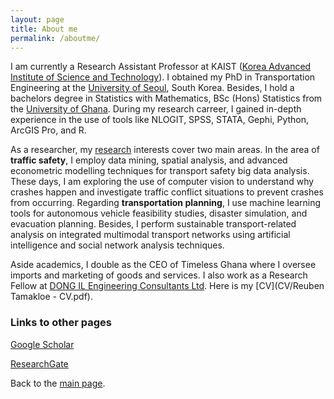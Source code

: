 ```yaml
---
layout: page
title: About me
permalink: /aboutme/
---
```


I am currently a Research Assistant Professor at KAIST ([Korea Advanced Institute of Science and Technology](https://mo.kaist.ac.kr/news_event/reuben-tamakloe-%EB%B0%95%EC%82%AC-%EC%97%B0%EA%B5%AC%EA%B5%90%EC%88%98-%EC%9E%84%EC%9A%A9/)). I obtained my PhD in Transportation Engineering at the [University of Seoul](https://www.uos.ac.kr/en/), South Korea. Besides, I hold a bachelors degree in Statistics with Mathematics, BSc (Hons) Statistics from the [University of Ghana](https://www.ug.edu.gh/). During my research carreer, I gained in-depth experience in the use of tools like NLOGIT, SPSS, STATA, Gephi, Python, ArcGIS Pro, and R.  

As a researcher, my [research](https://drtamakloe.github.io/publications/) interests cover two main areas. In the area of **traffic safety**, I employ  data mining, spatial analysis, and advanced econometric modelling techniques for transport safety big data analysis. These days, I am exploring the use of computer vision to understand why crashes happen and investigate traffic conflict situations to prevent crashes from occurring. Regarding **transportation planning**, I use machine learning tools for autonomous vehicle feasibility studies, disaster simulation, and evacuation planning. Besides, I perform sustainable transport-related analysis on integrated multimodal transport networks using artificial intelligence and social network analysis techniques. 

Aside academics, I double as the CEO of Timeless Ghana where I oversee imports and marketing of goods and services. I also work as a Research Fellow at [DONG IL Engineering Consultants Ltd](http://www.dongileng.co.kr/?module=Default&action=Default_e). Here is my [CV](CV/Reuben Tamakloe - CV.pdf).


### Links to other pages
[Google Scholar](https://scholar.google.com/citations?user=2V3gP2EAAAAJ&hl=en&oi=ao)

[ResearchGate](https://www.researchgate.net/profile/Reuben-Tamakloe)





Back to the [main page](https://drtamakloe.github.io/).



